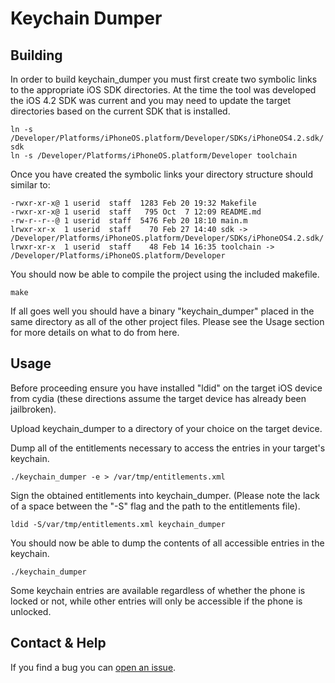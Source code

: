 # Keychain Dumper

## Building

In order to build keychain_dumper you must first create two symbolic links to the appropriate iOS SDK directories. At the time the tool was developed the iOS 4.2 SDK was current and you may need to update the target directories based on the current SDK that is installed.  

	ln -s /Developer/Platforms/iPhoneOS.platform/Developer/SDKs/iPhoneOS4.2.sdk/ sdk
	ln -s /Developer/Platforms/iPhoneOS.platform/Developer toolchain

Once you have created the symbolic links your directory structure should similar to:

	-rwxr-xr-x@ 1 userid  staff  1283 Feb 20 19:32 Makefile
	-rwxr-xr-x@ 1 userid  staff   795 Oct  7 12:09 README.md
	-rw-r--r--@ 1 userid  staff  5476 Feb 20 18:10 main.m
	lrwxr-xr-x  1 userid  staff    70 Feb 27 14:40 sdk -> /Developer/Platforms/iPhoneOS.platform/Developer/SDKs/iPhoneOS4.2.sdk/
	lrwxr-xr-x  1 userid  staff    48 Feb 14 16:35 toolchain -> /Developer/Platforms/iPhoneOS.platform/Developer

You should now be able to compile the project using the included makefile.

	make

If all goes well you should have a binary "keychain_dumper" placed in the same directory as all of the other project files.  Please see the Usage section for more details on what to do from here.

## Usage

Before proceeding ensure you have installed "ldid" on the target iOS device from cydia (these directions assume the target device has already been jailbroken).  

Upload keychain_dumper to a directory of your choice on the target device.

Dump all of the entitlements necessary to access the entries in your target's keychain.

    ./keychain_dumper -e > /var/tmp/entitlements.xml

Sign the obtained entitlements into keychain_dumper. (Please note the lack of a space between the "-S" flag and the path to the entitlements file).

	ldid -S/var/tmp/entitlements.xml keychain_dumper

You should now be able to dump the contents of all accessible entries in the keychain.

	./keychain_dumper

Some keychain entries are available regardless of whether the phone is locked or not, while other entries will only be accessible if the phone is unlocked.    

## Contact & Help

If you find a bug you can [open an issue](http://github.com/ptoomey3/Keychain-Dumper/issues).
